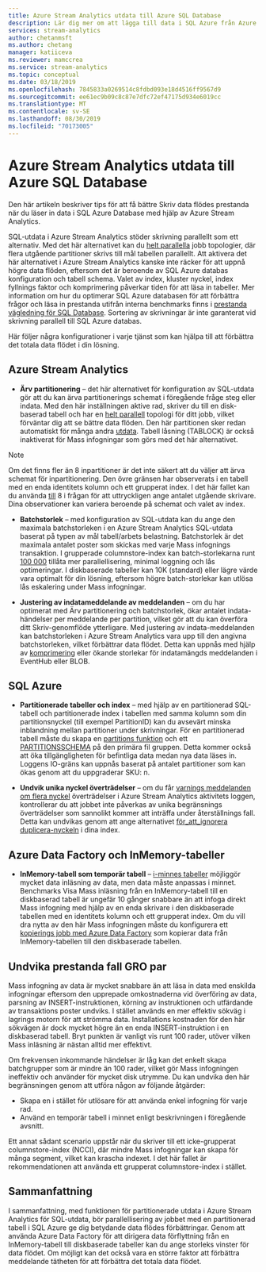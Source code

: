 ```yaml
---
title: Azure Stream Analytics utdata till Azure SQL Database
description: Lär dig mer om att lägga till data i SQL Azure från Azure Stream Analytics och få högre Skriv data flödes nivåer.
services: stream-analytics
author: chetanmsft
ms.author: chetang
manager: katiiceva
ms.reviewer: mamccrea
ms.service: stream-analytics
ms.topic: conceptual
ms.date: 03/18/2019
ms.openlocfilehash: 7845833a0269514c8fdbd093e18d4516ff9567d9
ms.sourcegitcommit: ee61ec9b09c8c87e7dfc72ef47175d934e6019cc
ms.translationtype: MT
ms.contentlocale: sv-SE
ms.lasthandoff: 08/30/2019
ms.locfileid: "70173005"
---
```

# <a name="azure-stream-analytics-output-to-azure-sql-database"></a>Azure Stream Analytics utdata till Azure SQL Database

Den här artikeln beskriver tips för att få bättre Skriv data flödes prestanda när du läser in data i SQL Azure Database med hjälp av Azure Stream Analytics.

SQL-utdata i Azure Stream Analytics stöder skrivning parallellt som ett alternativ. Med det här alternativet kan du [helt parallella](stream-analytics-parallelization.md#embarrassingly-parallel-jobs) jobb topologier, där flera utgående partitioner skrivs till mål tabellen parallellt. Att aktivera det här alternativet i Azure Stream Analytics kanske inte räcker för att uppnå högre data flöden, eftersom det är beroende av SQL Azure databas konfiguration och tabell schema. Valet av index, kluster nyckel, index fyllnings faktor och komprimering påverkar tiden för att läsa in tabeller. Mer information om hur du optimerar SQL Azure databasen för att förbättra frågor och läsa in prestanda utifrån interna benchmarks finns i [prestanda vägledning för SQL Database](../sql-database/sql-database-performance-guidance.md). Sortering av skrivningar är inte garanterat vid skrivning parallell till SQL Azure databas.

Här följer några konfigurationer i varje tjänst som kan hjälpa till att förbättra det totala data flödet i din lösning.

## <a name="azure-stream-analytics"></a>Azure Stream Analytics

- **Ärv partitionering** – det här alternativet för konfiguration av SQL-utdata gör att du kan ärva partitionerings schemat i föregående fråge steg eller indata. Med den här inställningen aktive rad, skriver du till en disk-baserad tabell och har en [helt parallell](stream-analytics-parallelization.md#embarrassingly-parallel-jobs) topologi för ditt jobb, vilket förväntar dig att se bättre data flöden. Den här partitionen sker redan automatiskt för många andra [utdata](stream-analytics-parallelization.md#partitions-in-sources-and-sinks). Tabell låsning (TABLOCK) är också inaktiverat för Mass infogningar som görs med det här alternativet.

> [!NOTE] 
> Om det finns fler än 8 inpartitioner är det inte säkert att du väljer att ärva schemat för inpartitionering. Den övre gränsen har observerats i en tabell med en enda identitets kolumn och ett grupperat index. I det här fallet kan du använda [till](https://docs.microsoft.com/stream-analytics-query/into-azure-stream-analytics#into-shard-count) 8 i frågan för att uttryckligen ange antalet utgående skrivare. Dina observationer kan variera beroende på schemat och valet av index.

- **Batchstorlek** – med konfiguration av SQL-utdata kan du ange den maximala batchstorleken i en Azure Stream Analytics SQL-utdata baserat på typen av mål tabell/arbets belastning. Batchstorlek är det maximala antalet poster som skickas med varje Mass infognings transaktion. I grupperade columnstore-index kan batch-storlekarna runt [100 000](https://docs.microsoft.com/sql/relational-databases/indexes/columnstore-indexes-data-loading-guidance) tillåta mer parallellisering, minimal loggning och lås optimeringar. I diskbaserade tabeller kan 10K (standard) eller lägre värde vara optimalt för din lösning, eftersom högre batch-storlekar kan utlösa lås eskalering under Mass infogningar.

- **Justering av indatameddelande av meddelanden** – om du har optimerat med Ärv partitionering och batchstorlek, ökar antalet indata-händelser per meddelande per partition, vilket gör att du kan överföra ditt Skriv-genomflöde ytterligare. Med justering av indata-meddelanden kan batchstorleken i Azure Stream Analytics vara upp till den angivna batchstorleken, vilket förbättrar data flödet. Detta kan uppnås med hjälp av [komprimering](stream-analytics-define-inputs.md) eller ökande storlekar för indatamängds meddelanden i EventHub eller BLOB.

## <a name="sql-azure"></a>SQL Azure

- **Partitionerade tabeller och index** – med hjälp av [](https://docs.microsoft.com/sql/relational-databases/partitions/partitioned-tables-and-indexes?view=sql-server-2017) en partitionerad SQL-tabell och partitionerade index i tabellen med samma kolumn som din partitionsnyckel (till exempel PartitionID) kan du avsevärt minska inblandning mellan partitioner under skrivningar. För en partitionerad tabell måste du skapa en [partitions funktion](https://docs.microsoft.com/sql/t-sql/statements/create-partition-function-transact-sql?view=sql-server-2017) och ett [PARTITIONSSCHEMA](https://docs.microsoft.com/sql/t-sql/statements/create-partition-scheme-transact-sql?view=sql-server-2017) på den primära fil gruppen. Detta kommer också att öka tillgängligheten för befintliga data medan nya data läses in. Loggens IO-gräns kan uppnås baserat på antalet partitioner som kan ökas genom att du uppgraderar SKU: n.

- **Undvik unika nyckel överträdelser** – om du får [varnings meddelanden om flera nyckel](stream-analytics-troubleshoot-output.md#key-violation-warning-with-azure-sql-database-output) överträdelser i Azure Stream Analytics aktivitets loggen, kontrollerar du att jobbet inte påverkas av unika begränsnings överträdelser som sannolikt kommer att inträffa under återställnings fall. Detta kan undvikas genom att ange alternativet [för\_att\_ignorera duplicera-nyckeln](stream-analytics-troubleshoot-output.md#key-violation-warning-with-azure-sql-database-output) i dina index.

## <a name="azure-data-factory-and-in-memory-tables"></a>Azure Data Factory och InMemory-tabeller

- **InMemory-tabell som temporär tabell** – [i-minnes tabeller](/sql/relational-databases/in-memory-oltp/in-memory-oltp-in-memory-optimization) möjliggör mycket data inläsning av data, men data måste anpassas i minnet. Benchmarks Visa Mass inläsning från en InMemory-tabell till en diskbaserad tabell är ungefär 10 gånger snabbare än att infoga direkt Mass infogning med hjälp av en enda skrivare i den diskbaserade tabellen med en identitets kolumn och ett grupperat index. Om du vill dra nytta av den här Mass infogningen måste du konfigurera ett [kopierings jobb med Azure Data Factory](../data-factory/connector-azure-sql-database.md) som kopierar data från InMemory-tabellen till den diskbaserade tabellen.

## <a name="avoiding-performance-pitfalls"></a>Undvika prestanda fall GRO par
Mass infogning av data är mycket snabbare än att läsa in data med enskilda infogningar eftersom den upprepade omkostnaderna vid överföring av data, parsning av INSERT-instruktionen, körning av instruktionen och utfärdande av transaktions poster undviks. I stället används en mer effektiv sökväg i lagrings motorn för att strömma data. Installations kostnaden för den här sökvägen är dock mycket högre än en enda INSERT-instruktion i en diskbaserad tabell. Bryt punkten är vanligt vis runt 100 rader, utöver vilken Mass inläsning är nästan alltid mer effektivt. 

Om frekvensen inkommande händelser är låg kan det enkelt skapa batchgrupper som är mindre än 100 rader, vilket gör Mass infogningen ineffektiv och använder för mycket disk utrymme. Du kan undvika den här begränsningen genom att utföra någon av följande åtgärder:
* Skapa en i stället [](/sql/t-sql/statements/create-trigger-transact-sql) för utlösare för att använda enkel infogning för varje rad.
* Använd en temporär tabell i minnet enligt beskrivningen i föregående avsnitt.

Ett annat sådant scenario uppstår när du skriver till ett icke-grupperat columnstore-index (NCCI), där mindre Mass infogningar kan skapa för många segment, vilket kan krascha indexet. I det här fallet är rekommendationen att använda ett grupperat columnstore-index i stället.

## <a name="summary"></a>Sammanfattning

I sammanfattning, med funktionen för partitionerade utdata i Azure Stream Analytics för SQL-utdata, bör parallellisering av jobbet med en partitionerad tabell i SQL Azure ge dig betydande data flödes förbättringar. Genom att använda Azure Data Factory för att dirigera data förflyttning från en InMemory-tabell till diskbaserade tabeller kan du ange storleks vinster för data flödet. Om möjligt kan det också vara en större faktor att förbättra meddelande tätheten för att förbättra det totala data flödet.
